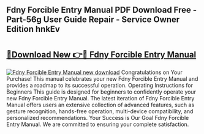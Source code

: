 ## Fdny Forcible Entry Manual PDF Download Free - Part-56g User Guide Repair - Service Owner Edition hnkEv

# <h2><a href="http://bc24582.oget.top/?id=Fdny+Forcible+Entry+Manual">🔗Download New 👉🔴 Fdny Forcible Entry Manual</a></h2>

[![Fdny Forcible Entry Manual new download](https://i.imgur.com/5g1atiW.png)](http://bc24582.oget.top/?id=Fdny+Forcible+Entry+Manual)
Congratulations on Your Purchase! This manual celebrates your new Fdny Forcible Entry Manual and provides a roadmap to its successful operation. Operating Instructions for Beginners This guide is designed for beginners to confidently operate your new Fdny Forcible Entry Manual. The latest iteration of Fdny Forcible Entry Manual offers users an extensive collection of advanced features, such as gesture recognition, hands-free operation, multi-device compatibility, and personalized recommendations. Your Success is Our Goal Fdny Forcible Entry Manual. We are committed to ensuring your complete satisfaction.
